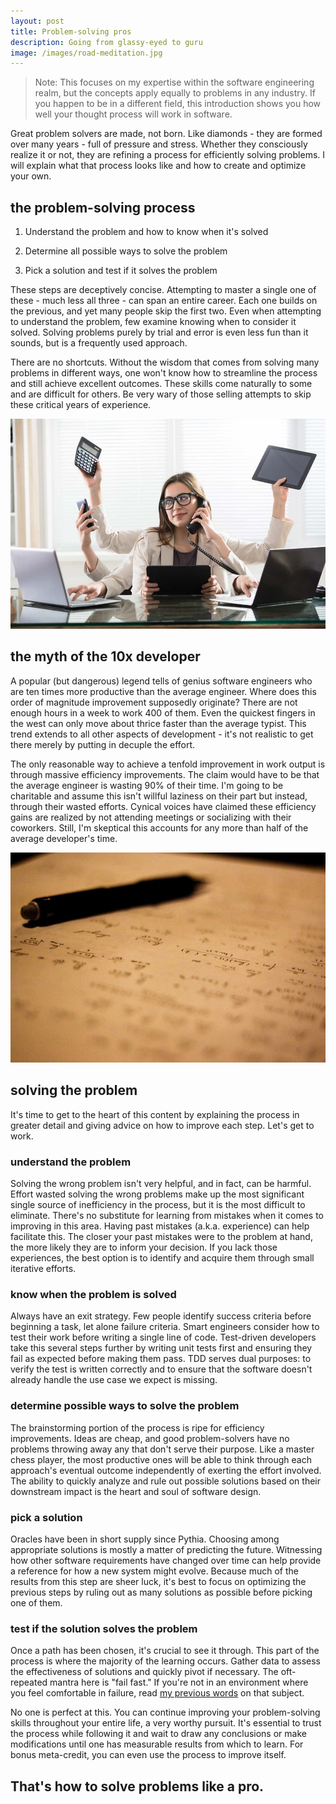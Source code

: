 ```yaml
---
layout: post
title: Problem-solving pros
description: Going from glassy-eyed to guru
image: /images/road-meditation.jpg
---
```


> Note: This focuses on my expertise within the software engineering realm, but the concepts apply equally to problems in any industry. If you happen to be in a different field, this introduction shows you how well your thought process will work in software.

Great problem solvers are made, not born. Like diamonds - they are formed over many years - full of pressure and stress. Whether they consciously realize it or not, they are refining a process for efficiently solving problems. I will explain what that process looks like and how to create and optimize your own.

## the problem-solving process

1. Understand the problem and how to know when it's solved

2. Determine all possible ways to solve the problem

3. Pick a solution and test if it solves the problem

These steps are deceptively concise. Attempting to master a single one of these - much less all three - can span an entire career. Each one builds on the previous, and yet many people skip the first two. Even when attempting to understand the problem, few examine knowing when to consider it solved. Solving problems purely by trial and error is even less fun than it sounds, but is a frequently used approach.

There are no shortcuts. Without the wisdom that comes from solving many problems in different ways, one won't know how to streamline the process and still achieve excellent outcomes. These skills come naturally to some and are difficult for others. Be very wary of those selling attempts to skip these critical years of experience.

![](/images/many-hands-office-worker.jpg)

## the myth of the 10x developer

A popular (but dangerous) legend tells of genius software engineers who are ten times more productive than the average engineer. Where does this order of magnitude improvement supposedly originate? There are not enough hours in a week to work 400 of them. Even the quickest fingers in the west can only move about thrice faster than the average typist. This trend extends to all other aspects of development - it's not realistic to get there merely by putting in decuple the effort.

The only reasonable way to achieve a tenfold improvement in work output is through massive efficiency improvements. The claim would have to be that the average engineer is wasting 90% of their time. I'm going to be charitable and assume this isn't willful laziness on their part but instead, through their wasted efforts. Cynical voices have claimed these efficiency gains are realized by not attending meetings or socializing with their coworkers. Still, I'm skeptical this accounts for any more than half of the average developer's time.

![](/images/handwritten-math.jpg)

## solving the problem

It's time to get to the heart of this content by explaining the process in greater detail and giving advice on how to improve each step. Let's get to work.

### understand the problem

Solving the wrong problem isn't very helpful, and in fact, can be harmful. Effort wasted solving the wrong problems make up the most significant single source of inefficiency in the process, but it is the most difficult to eliminate. There's no substitute for learning from mistakes when it comes to improving in this area. Having past mistakes (a.k.a. experience) can help facilitate this. The closer your past mistakes were to the problem at hand, the more likely they are to inform your decision. If you lack those experiences, the best option is to identify and acquire them through small iterative efforts.

### know when the problem is solved

Always have an exit strategy. Few people identify success criteria before beginning a task, let alone failure criteria. Smart engineers consider how to test their work before writing a single line of code. Test-driven developers take this several steps further by writing unit tests first and ensuring they fail as expected before making them pass. TDD serves dual purposes: to verify the test is written correctly and to ensure that the software doesn't already handle the use case we expect is missing.

### determine possible ways to solve the problem

The brainstorming portion of the process is ripe for efficiency improvements. Ideas are cheap, and good problem-solvers have no problems throwing away any that don't serve their purpose. Like a master chess player, the most productive ones will be able to think through each approach's eventual outcome independently of exerting the effort involved. The ability to quickly analyze and rule out possible solutions based on their downstream impact is the heart and soul of software design.

### pick a solution

Oracles have been in short supply since Pythia. Choosing among appropriate solutions is mostly a matter of predicting the future. Witnessing how other software requirements have changed over time can help provide a reference for how a new system might evolve. Because much of the results from this step are sheer luck, it's best to focus on optimizing the previous steps by ruling out as many solutions as possible before picking one of them.

### test if the solution solves the problem

Once a path has been chosen, it's crucial to see it through. This part of the process is where the majority of the learning occurs. Gather data to assess the effectiveness of solutions and quickly pivot if necessary. The oft-repeated mantra here is "fail fast." If you're not in an environment where you feel comfortable in failure, read [my previous words](/winning-at-failing) on that subject.

No one is perfect at this. You can continue improving your problem-solving skills throughout your entire life, a very worthy pursuit. It's essential to trust the process while following it and wait to draw any conclusions or make modifications until one has measurable results from which to learn. For bonus meta-credit, you can even use the process to improve itself.

## That's how to solve problems like a pro.
